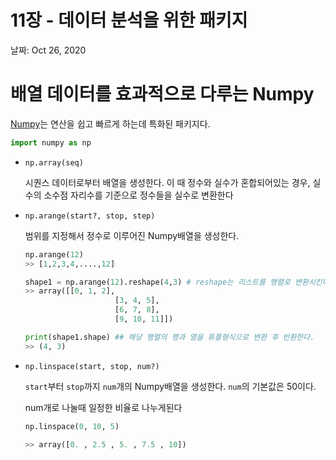 # 11장  - 데이터 분석을 위한 패키지

날짜: Oct 26, 2020

# 배열 데이터를 효과적으로 다루는 Numpy

[Numpy](https://www.numpy.org)는 연산을 쉽고 빠르게 하는데 특화된 패키지다. 

```python
import numpy as np
```

- `np.array(seq)`

    시퀀스 데이터로부터 배열을 생성한다. 이 때 정수와 실수가 혼합되어있는 경우, 실수의 소수점 자리수를 기준으로 정수들을 실수로 변환한다

- `np.arange(start?, stop, step)`

    범위를 지정해서 정수로 이루어진 Numpy배열을 생성한다.

    ```python
    np.arange(12)
    >> [1,2,3,4,....,12]

    shape1 = np.arange(12).reshape(4,3) # reshape는 리스트를 행렬로 변환시킨다
    >> array([[0, 1, 2],
    					[3, 4, 5],
    					[6, 7, 8],
    					[9, 10, 11]])

    print(shape1.shape) ## 해당 행렬의 행과 열을 튜플형식으로 변환 후 반환한다. 
    >> (4, 3)
    ```

- `np.linspace(start, stop, num?)`

    `start`부터 `stop`까지 `num`개의 Numpy배열을 생성한다. `num`의 기본값은 50이다. 

    num개로 나눌때 일정한 비율로 나누게된다

    ```python
    np.linspace(0, 10, 5)

    >> array([0. , 2.5 , 5. , 7.5 , 10])
    ```
